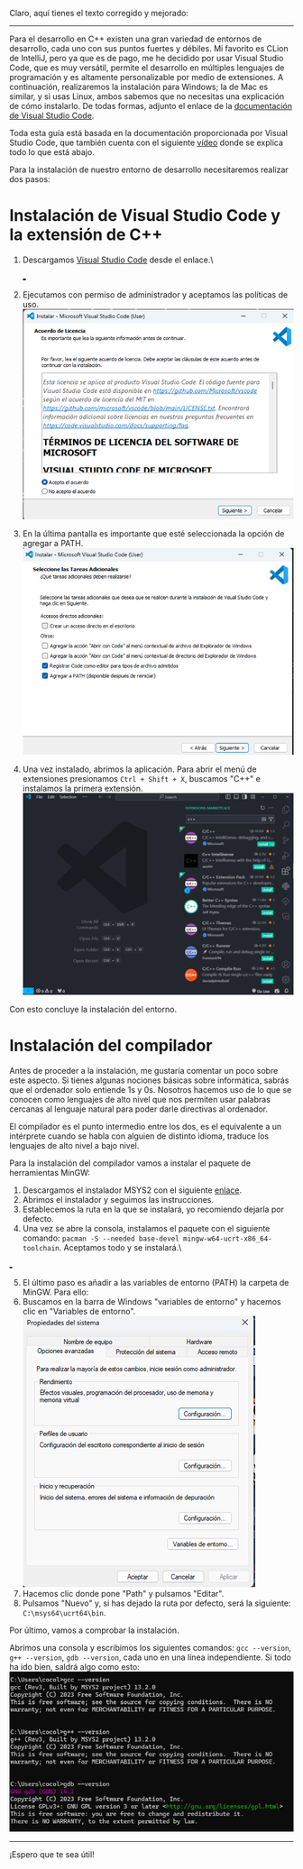 Claro, aquí tienes el texto corregido y mejorado:

---

Para el desarrollo en C++ existen una gran variedad de entornos de desarrollo, cada uno con sus puntos fuertes y débiles. Mi favorito es CLion de IntelliJ, pero ya que es de pago, me he decidido por usar Visual Studio Code, que es muy versátil, permite el desarrollo en múltiples lenguajes de programación y es altamente personalizable por medio de extensiones. A continuación, realizaremos la instalación para Windows; la de Mac es similar, y si usas Linux, ambos sabemos que no necesitas una explicación de cómo instalarlo. De todas formas, adjunto el enlace de la [documentación de Visual Studio Code](https://code.visualstudio.com/docs/cpp/introvideos-cpp).

Toda esta guía está basada en la documentación proporcionada por Visual Studio Code, que también cuenta con el siguiente [vídeo](https://www.youtube.com/watch?v=oC69vlWofJQ) donde se explica todo lo que está abajo.

Para la instalación de nuestro entorno de desarrollo necesitaremos realizar dos pasos:

# Instalación de Visual Studio Code y la extensión de C++

1. Descargamos [Visual Studio Code](https://code.visualstudio.com/download) desde el enlace.\
   
   <img src = "../images/vsdownload.png"  width="5dvw" max-height="20dvh">
   
2. Ejecutamos con permiso de administrador y aceptamos las políticas de uso.\
   ![politicas](../images/politicas.png)
3. En la última pantalla es importante que esté seleccionada la opción de agregar a PATH.\
   ![vspath](../images/vspath.png)
4. Una vez instalado, abrimos la aplicación. Para abrir el menú de extensiones presionamos `Ctrl + Shift + X`, buscamos "C++" e instalamos la primera extensión.\
   ![vsdefault](../images/vs_default.png)

Con esto concluye la instalación del entorno.

# Instalación del compilador

Antes de proceder a la instalación, me gustaría comentar un poco sobre este aspecto. Si tienes algunas nociones básicas sobre informática, sabrás que el ordenador solo entiende 1s y 0s. Nosotros hacemos uso de lo que se conocen como lenguajes de alto nivel que nos permiten usar palabras cercanas al lenguaje natural para poder darle directivas al ordenador.

El compilador es el punto intermedio entre los dos, es el equivalente a un intérprete cuando se habla con alguien de distinto idioma, traduce los lenguajes de alto nivel a bajo nivel.

Para la instalación del compilador vamos a instalar el paquete de herramientas MinGW:

1. Descargamos el instalador MSYS2 con el siguiente [enlace](https://github.com/msys2/msys2-installer/releases/download/2024-01-13/msys2-x86_64-20240113.exe).
2. Abrimos el instalador y seguimos las instrucciones.
3. Establecemos la ruta en la que se instalará, yo recomiendo dejarla por defecto.
4. Una vez se abre la consola, instalamos el paquete con el siguiente comando: `pacman -S --needed base-devel mingw-w64-ucrt-x86_64-toolchain`. Aceptamos todo y se instalará.\

<img src = "../images/mingw.png"  width="5dvw" max-height="20dvh">

5. El último paso es añadir a las variables de entorno (PATH) la carpeta de MinGW. Para ello:
6. Buscamos en la barra de Windows "variables de entorno" y hacemos clic en "Variables de entorno".\
   ![path_add](../images/path_add.png)
7. Hacemos clic donde pone "Path" y pulsamos "Editar".
8. Pulsamos "Nuevo" y, si has dejado la ruta por defecto, será la siguiente: `C:\msys64\ucrt64\bin`.

Por último, vamos a comprobar la instalación.

Abrimos una consola y escribimos los siguientes comandos: `gcc --version`, `g++ --version`, `gdb --version`, cada uno en una línea independiente. Si todo ha ido bien, saldrá algo como esto:\
![versiones](../images/versiones.png)

---

¡Espero que te sea útil!